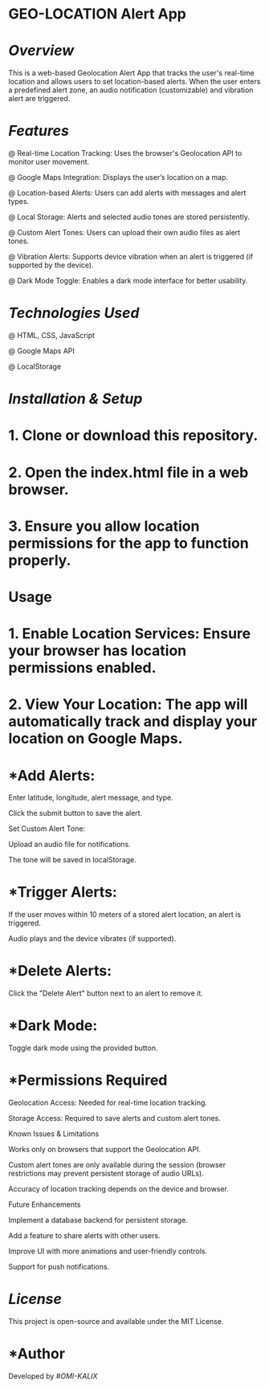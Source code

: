 # GEO-LOCATION Alert App 

# *Overview*

This is a web-based Geolocation Alert App that tracks the user's real-time location and allows users to set location-based alerts. When the user enters a predefined alert zone, an audio notification (customizable) and vibration alert are triggered.

# *Features*

@ Real-time Location Tracking: Uses the browser's Geolocation API to monitor user movement.

@ Google Maps Integration: Displays the user’s location on a map.

@ Location-based Alerts: Users can add alerts with messages and alert types.

@ Local Storage: Alerts and selected audio tones are stored persistently.

@ Custom Alert Tones: Users can upload their own audio files as alert tones.

@ Vibration Alerts: Supports device vibration when an alert is triggered (if supported by the device).

@ Dark Mode Toggle: Enables a dark mode interface for better usability.

# *Technologies Used*

@ HTML, CSS, JavaScript

@ Google Maps API

@ LocalStorage

# *Installation & Setup*

# 1. Clone or download this repository.

# 2. Open the index.html file in a web browser.

# 3. Ensure you allow location permissions for the app to function properly.

# Usage

# 1. Enable Location Services: Ensure your browser has location permissions enabled.

# 2. View Your Location: The app will automatically track and display your location on Google Maps.

# *Add Alerts:

Enter latitude, longitude, alert message, and type.

Click the submit button to save the alert.

Set Custom Alert Tone:

Upload an audio file for notifications.

The tone will be saved in localStorage.

# *Trigger Alerts:

If the user moves within 10 meters of a stored alert location, an alert is triggered.

Audio plays and the device vibrates (if supported).

# *Delete Alerts:

Click the "Delete Alert" button next to an alert to remove it.

# *Dark Mode:

Toggle dark mode using the provided button.

# *Permissions Required

Geolocation Access: Needed for real-time location tracking.

Storage Access: Required to save alerts and custom alert tones.

Known Issues & Limitations

Works only on browsers that support the Geolocation API.

Custom alert tones are only available during the session (browser restrictions may prevent persistent storage of audio URLs).

Accuracy of location tracking depends on the device and browser.

Future Enhancements

Implement a database backend for persistent storage.

Add a feature to share alerts with other users.

Improve UI with more animations and user-friendly controls.

Support for push notifications.

# *License*

This project is open-source and available under the MIT License.

# *Author

Developed by #*OMI-KALIX*

